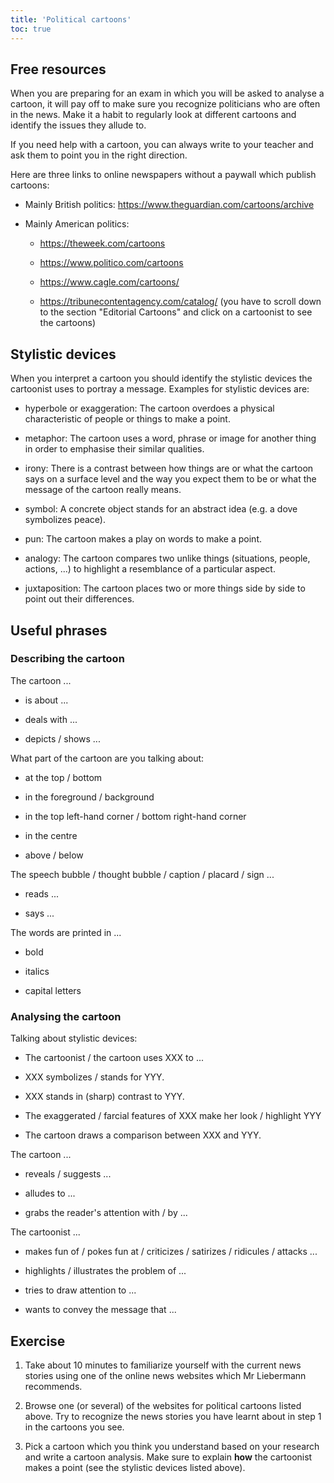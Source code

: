 ```yaml
---
title: 'Political cartoons'
toc: true
---
```


## Free resources

When you are preparing for an exam in which you will be asked to analyse a
cartoon, it will pay off to make sure you recognize politicians who are often
in the news. Make it a habit to regularly look at different cartoons and
identify the issues they allude to.

If you need help with a cartoon, you can always write to your teacher and ask
them to point you in the right direction.

Here are three links to online newspapers without a paywall which publish
cartoons:

- Mainly British politics: <https://www.theguardian.com/cartoons/archive>

- Mainly American politics:

  - <https://theweek.com/cartoons>

  - <https://www.politico.com/cartoons>

  - <https://www.cagle.com/cartoons/>

  - <https://tribunecontentagency.com/catalog/> (you have to scroll down to the section "Editorial Cartoons" and click on a cartoonist to see the cartoons)

## Stylistic devices

When you interpret a cartoon you should identify the stylistic devices the
cartoonist uses to portray a message. Examples for stylistic devices are:

- hyperbole or exaggeration: The cartoon overdoes a physical characteristic of
people or things to make a point.

- metaphor: The cartoon uses a word, phrase or image for another thing in order
to emphasise their similar qualities.

- irony: There is a contrast between how things are or what the cartoon says on
a surface level and the way you expect them to be or what the message of the
cartoon really means.

- symbol: A concrete object stands for an abstract idea (e.g. a dove symbolizes
peace).

- pun: The cartoon makes a play on words to make a point.

- analogy: The cartoon compares two unlike things (situations, people, actions,
...) to highlight a resemblance of a particular aspect.

- juxtaposition: The cartoon places two or more things side by side to point out their differences.

## Useful phrases

### Describing the cartoon

The cartoon ...

- is about ...

- deals with ...

- depicts / shows ...

What part of the cartoon are you talking about:

- at the top / bottom

- in the foreground / background

- in the top left-hand corner / bottom right-hand corner

- in the centre

- above / below

The speech bubble / thought bubble / caption / placard / sign ...

- reads ...

- says ...

The words are printed in ...

- bold

- italics

- capital letters

### Analysing the cartoon

Talking about stylistic devices:

- The cartoonist / the cartoon uses XXX to ...

- XXX symbolizes / stands for YYY.

- XXX stands in (sharp) contrast to YYY.

- The exaggerated / farcial features of XXX make her look / highlight YYY

- The cartoon draws a comparison between XXX and YYY.

The cartoon ...

- reveals / suggests ...

- alludes to ...

- grabs the reader's attention with / by ...

The cartoonist ...

- makes fun of / pokes fun at / criticizes / satirizes / ridicules / attacks ...

- highlights / illustrates the problem of ...

- tries to draw attention to ...

- wants to convey the message that ...

## Exercise

1. Take about 10 minutes to familiarize yourself with the current news stories
using one of the online news websites which Mr Liebermann recommends.

2. Browse one (or several) of the websites for political cartoons listed above.
Try to recognize the news stories you have learnt about in step 1 in the
cartoons you see.

3. Pick a cartoon which you think you understand based on your research and
write a cartoon analysis. Make sure to explain **how** the cartoonist makes a
point (see the stylistic devices listed above).

